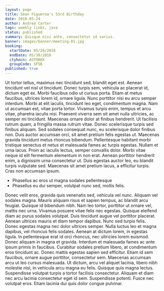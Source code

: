 ```yaml
---
layout: page
title: Sean Figueroa's 53rd Birthday
date: 2016-05-24
author: Andrea Carter
tags: weekly links, java
status: published
summary: Quisque nisi ante, consectetur id varius.
banner: images/banner/meeting-01.jpg
booking:
  startDate: 05/28/2018
  endDate: 05/30/2018
  ctyhocn: ASTORHX
  groupCode: SF5B
published: true
---
```

Ut tortor tellus, maximus nec tincidunt sed, blandit eget est. Aenean tincidunt vel nisl ut tincidunt. Donec turpis sem, vehicula ac placerat id, dictum eget ex. Morbi faucibus odio ut cursus porta. Etiam at metus faucibus, ultrices lorem id, ornare ligula. Nunc porttitor nisi eu arcu semper interdum. Morbi at elit iaculis, tincidunt leo eget, condimentum magna. Nam ut accumsan est, vitae porta tortor. Vivamus turpis enim, tempus et arcu vitae, pharetra iaculis nisi. Praesent viverra sem sit amet nulla ultricies, ac semper mi tincidunt. Maecenas ornare dolor at finibus hendrerit. Ut facilisis rutrum quam, a fringilla massa rutrum vitae. Donec scelerisque turpis sed finibus aliquam. Sed sodales consequat nunc, eu scelerisque dolor finibus non. Duis auctor accumsan orci, sit amet pretium felis egestas ut. Maecenas gravida tincidunt metus rhoncus bibendum.
Pellentesque habitant morbi tristique senectus et netus et malesuada fames ac turpis egestas. Nullam et urna lacus. Proin ac iaculis lectus, semper convallis dolor. Morbi vitae neque id elit fermentum elementum in non erat. Aenean porttitor hendrerit enim, a dignissim urna consectetur ut. Duis egestas auctor leo, eu blandit turpis vulputate sed. Maecenas sit amet pretium lacus, a efficitur turpis. Cras non accumsan ipsum.

* Phasellus ac eros ut magna sodales pellentesque
* Phasellus eu dui semper, volutpat nunc sed, mollis felis.

Donec velit eros, gravida quis venenatis sed, vehicula vel nunc. Aliquam vel sodales magna. Mauris aliquam risus et sapien tempus, ac blandit arcu feugiat. Quisque id bibendum nibh. Nam leo tortor, porttitor ut ornare vel, mattis nec urna. Vivamus posuere vitae felis nec egestas. Quisque eleifend diam ac purus sodales volutpat. Duis tincidunt augue vel porttitor placerat. Aenean ultrices mauris et diam tempor dapibus. Nunc sed turpis felis. Donec egestas magna nec dolor ultrices semper. Nulla luctus leo et magna dapibus, vel rhoncus felis sodales. Aenean at dictum lorem, in egestas ligula. In pellentesque erat id orci rhoncus, nec ultricies lorem euismod. Donec aliquam in magna et gravida.
Interdum et malesuada fames ac ante ipsum primis in faucibus. Curabitur sodales pretium libero, at condimentum eros tincidunt ac. Donec mattis egestas sapien sed efficitur. Etiam id sem faucibus, ornare augue porttitor, consectetur sem. Maecenas accumsan arcu ut leo cursus malesuada. Ut dictum, arcu vel aliquet lacinia, libero nibh molestie nisl, in vehicula arcu magna eu felis. Quisque quis magna lectus. Suspendisse volutpat turpis a tortor facilisis consectetur. Aliquam et diam nec arcu lacinia consectetur eget id sem. Suspendisse potenti. Fusce nec volutpat eros. Etiam lacinia dui quis dolor congue pulvinar.
